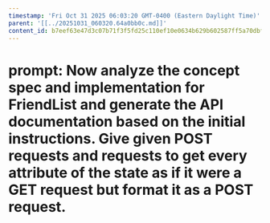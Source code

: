 ```yaml
---
timestamp: 'Fri Oct 31 2025 06:03:20 GMT-0400 (Eastern Daylight Time)'
parent: '[[../20251031_060320.64a0bb0c.md]]'
content_id: b7eef63e47d3c07b71f3f5fd25c110ef10e0634b629b602587ff5a70dbfca4db
---
```


# prompt: Now analyze the concept spec and implementation for FriendList and generate the API documentation based on the initial instructions. Give given POST requests and requests to get every attribute of the state as if it were a GET request but format it as a POST request.
